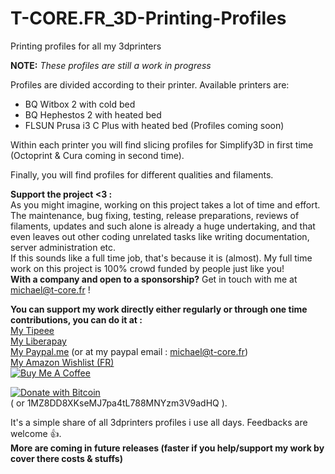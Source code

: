 # T-CORE.FR_3D-Printing-Profiles
Printing profiles for all my 3dprinters

**NOTE:** *These profiles are still a work in progress*

Profiles are divided according to their printer. Available printers are:
* BQ Witbox 2 with cold bed
* BQ Hephestos 2 with heated bed
* FLSUN Prusa i3 C Plus with heated bed (Profiles coming soon)


Within each printer you will find slicing profiles for Simplify3D in first time (Octoprint & Cura coming in second time).

Finally, you will find profiles for different qualities and filaments.

**Support the project <3 :**<br>
As you might imagine, working on this project takes a lot of time and effort. The maintenance, bug fixing, testing, release preparations, reviews of filaments, updates and such alone is already a huge undertaking, and that even leaves out other coding unrelated tasks like writing documentation, server administration etc.<br>
If this sounds like a full time job, that's because it is (almost). My full time work on this project is 100% crowd funded by people just like you!<br>
**With a company and open to a sponsorship?** Get in touch with me at michael@t-core.fr ! 

**You can support my work directly either regularly or through one time contributions, you can do it at :**<br>
[My Tipeee](https://www.tipeee.com/torvast)<br>
[My Liberapay](https://liberapay.com/Torvast/donate)<br>
[My Paypal.me](https://www.paypal.me/Torvast) (or at my paypal email : michael@t-core.fr)<br>
[My Amazon Wishlist (FR)](https://amzn.to/2GFwbD3)<br>
<a href="https://www.buymeacoffee.com/torvast" target="_blank"><img src="https://www.buymeacoffee.com/assets/img/custom_images/black_img.png" alt="Buy Me A Coffee" style="height: auto !important;width: auto !important;" ></a>

<a href="https://www.blockchain.com/btc/address/1MZ8DD8XKseMJ7pa4tL788MNYzm3V9adHQ" target="_blank"><img src="https://blog.t-core.fr/wp-content/uploads/2017/04/5WCaEiq.png" alt="Donate with Bitcoin" ></a><br>
( or 1MZ8DD8XKseMJ7pa4tL788MNYzm3V9adHQ ).

It's a simple share of all 3dprinters profiles i use all days. Feedbacks are welcome 👍.<br>
**More are coming in future releases (faster if you help/support my work by cover there costs & stuffs)**
